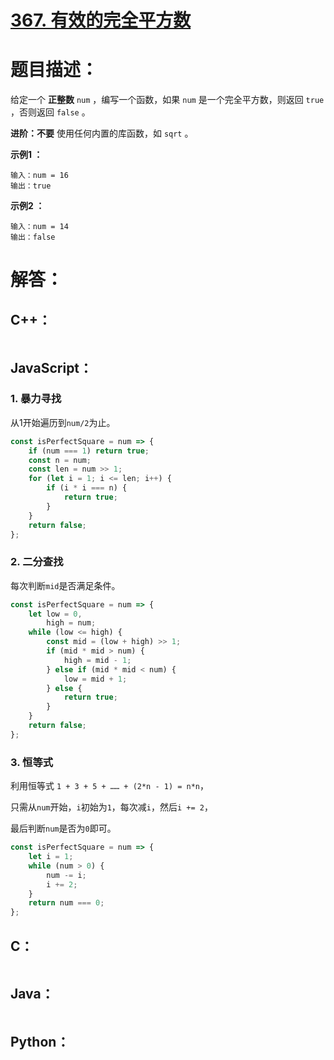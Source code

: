 # [367. 有效的完全平方数](https://leetcode-cn.com/problems/valid-perfect-square/)

# 题目描述：

给定一个 **正整数** `num` ，编写一个函数，如果 `num` 是一个完全平方数，则返回 `true` ，否则返回 `false` 。

**进阶：不要** 使用任何内置的库函数，如 `sqrt` 。



**示例1 ：**

```
输入：num = 16
输出：true
```

**示例2 ：**

```
输入：num = 14
输出：false
```



# 解答：

## C++：

```cpp

```

## JavaScript：

### 1. 暴力寻找
从1开始遍历到`num/2`为止。
```JavaScript
const isPerfectSquare = num => {
    if (num === 1) return true;
    const n = num;
    const len = num >> 1;
    for (let i = 1; i <= len; i++) {
        if (i * i === n) {
            return true;
        }
    }
    return false;
};
```

### 2. 二分查找
每次判断`mid`是否满足条件。
```JavaScript
const isPerfectSquare = num => {
    let low = 0,
        high = num;
    while (low <= high) {
        const mid = (low + high) >> 1;
        if (mid * mid > num) {
            high = mid - 1;
        } else if (mid * mid < num) {
            low = mid + 1;
        } else {
            return true;
        }
    }
    return false;
};
```
### 3. 恒等式
利用恒等式 `1 + 3 + 5 + …… + (2*n - 1) = n*n`，

只需从`num`开始，`i`初始为`1`，每次减`i`，然后`i += 2`，

最后判断`num`是否为`0`即可。

```JavaScript
const isPerfectSquare = num => {
    let i = 1;
    while (num > 0) {
        num -= i;
        i += 2;
    }
    return num === 0;
};
```

## C：
```c

```

## Java：
```java

```

## Python：

```python

```
